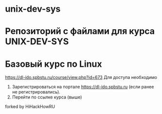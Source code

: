 # unix-dev-sys

# Репозиторий с файлами для курса UNIX-DEV-SYS

# Базовый курс по Linux
https://dl-ido.spbstu.ru/course/view.php?id=673
Для доступа необходимо 
1. Зарегистрироваться на портале https://dl-ido.spbstu.ru (если ранее не регистрировались).
2. Перейти по ссылке курса (выше)

forked by HiHackHowRU